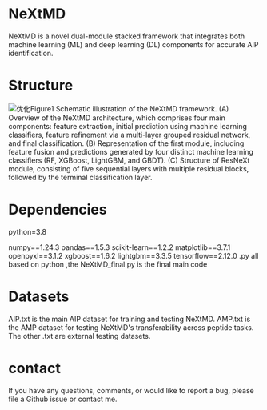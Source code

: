 # NeXtMD
NeXtMD is a novel dual-module stacked framework that integrates both machine learning (ML) and deep learning (DL) components for accurate AIP identification.

# Structure
![优化Figure1](https://github.com/user-attachments/assets/fc4e653a-f9c5-4aa1-81d2-0565bbfd2f18)
Schematic illustration of the NeXtMD framework. (A) Overview of the NeXtMD architecture, which comprises four main components: feature extraction, initial prediction using machine learning classifiers, feature refinement via a multi-layer grouped residual network, and final classification. (B) Representation of the first module, including feature fusion and predictions generated by four distinct machine learning classifiers (RF, XGBoost, LightGBM, and GBDT). (C) Structure of ResNeXt module, consisting of five sequential layers with multiple residual blocks, followed by the terminal classification layer.

# Dependencies
python=3.8

numpy==1.24.3 
pandas==1.5.3 
scikit-learn==1.2.2 
matplotlib==3.7.1 
openpyxl==3.1.2 
xgboost==1.6.2 
lightgbm==3.3.5 
tensorflow==2.12.0
.py all based on python
,the NeXtMD_final.py is the final main code

# Datasets
AIP.txt is the main AIP dataset for training and testing NeXtMD.
AMP.txt is the AMP dataset for testing NeXtMD's transferability across peptide tasks.
The other .txt are external testing datasets.

# contact
If you have any questions, comments, or would like to report a bug, please file a Github issue or contact me.
